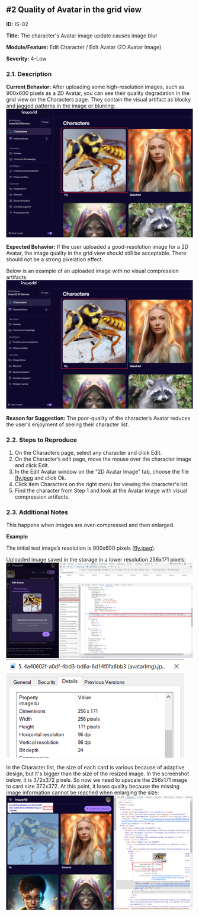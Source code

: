 ## #2 Quality of Avatar in the grid view

**ID:** IS-02

**Title:** The character's Avatar image update causes image blur  

**Module/Feature:** Edit Character / Edit Avatar (2D Avatar Image)

**Severity:** 4-Low

### 2.1. Description

**Current Behavior:** After uploading some high-resolution images, such as 900x600 pixels as a 2D Avatar, you can see their quality degradation in the grid view on the Characters page. They contain the visual artifact as blocky and jagged patterns in the image or blurring:
![IS-02_1](IS-02_1.png)

**Expected Behavior:** If the user uploaded a good-resolution image for a 2D Avatar, the image quality in the grid view should still be acceptable. There should not be a strong pixelation effect.

Below is an example of an uploaded image with no visual compression artifacts:
![IS-02_2](IS-02_2.png)

**Reason for Suggestion:** The poor-quality of the character’s Avatar reduces the user's enjoyment of seeing their character list.

### 2.2. Steps to Reproduce

1. On the Characters page, select any character and click Edit.
2. On the Character’s edit page, move the mouse over the character image and click Edit.
3. In the Edit Avatar window on the "2D Avatar Image" tab, choose the file [fly.jpeg](fly.jpeg) and click Ok.
4. Click item Characters on the right menu for viewing the character's list.
5. Find the character from Step 1 and look at the Avatar image with visual compression artifacts.


### 2.3. Additional Notes

This happens when images are over-compressed and then enlarged.

**Example**

The initial test image’s resolution is 900х600 pixels ([fly.jpeg](fly.jpeg)).

Uploaded image saved in the storage in a lower resolution 256х171 pixels:
![IS-02_3](IS-02_3.png)
![IS-02_4](IS-02_4.png)

In the Сharacter list, the size of each card is various because of adaptive design, but it's bigger than the size of the resized image. In the screenshot below, it is 372x372 pixels. So now we need to upscale the 256x171 image to card size 372x372. At this point, it loses quality because the missing image information cannot be reached when enlarging the size:
![IS-02_5](IS-02_5.png)
